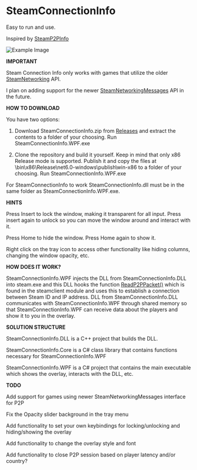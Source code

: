 # SteamConnectionInfo

Easy to run and use.

Inspired by [SteamP2PInfo](https://github.com/tremwil/SteamP2PInfo)

![Example Image](29.04.2023-2.png)

**IMPORTANT**

Steam Connection Info only works with games that utilize the older [SteamNetworking](https://partner.steamgames.com/doc/api/ISteamNetworking) API.

I plan on adding support for the newer [SteamNetworkingMessages](https://partner.steamgames.com/doc/api/ISteamNetworkingMessages) API in the future.

**HOW TO DOWNLOAD**

You have two options:

1. Download SteamConnectionInfo.zip from [Releases](https://github.com/FredrikVullum/SteamConnectionInfo/releases) and extract the contents to a folder of your choosing. Run SteamConnectionInfo.WPF.exe

2. Clone the repository and build it yourself. Keep in mind that only x86 Release mode is supported. Publish it and copy the files at \bin\x86\Release\net6.0-windows\publish\win-x86 to a folder of your choosing. Run SteamConnectionInfo.WPF.exe

For SteamConnectionInfo to work SteamConnectionInfo.dll must be in the same folder as SteamConnectionInfo.WPF.exe.

**HINTS**

Press Insert to lock the window, making it transparent for all input. Press insert again to unlock so you can move the window around and interact with it.

Press Home to hide the window. Press Home again to show it.

Right click on the tray icon to access other functionality like hiding columns, changing the window opacity, etc.

**HOW DOES IT WORK?**

SteamConnectionInfo.WPF injects the DLL from SteamConnectionInfo.DLL into steam.exe and this DLL hooks the function [ReadP2PPacket()](https://partner.steamgames.com/doc/api/ISteamNetworking#ReadP2PPacket) which is found in the steamclient module and uses this to establish a connection between Steam ID and IP address. DLL from SteamConnectionInfo.DLL communicates with SteamConnectionInfo.WPF through shared memory so that SteamConnectionInfo.WPF can receive data about the players and show it to you in the overlay.

**SOLUTION STRUCTURE**

SteamConnectionInfo.DLL is a C++ project that builds the DLL.

SteamConnectionInfo.Core is a C# class library that contains functions necessary for SteamConnectionInfo.WPF

SteamConnectionInfo.WPF is a C# project that contains the main executable which shows the overlay, interacts with the DLL, etc.

**TODO**

Add support for games using newer SteamNetworkingMessages interface for P2P

Fix the Opacity slider background in the tray menu

Add functionality to set your own keybindings for locking/unlocking and hiding/showing the overlay

Add functionality to change the overlay style and font

Add functionality to close P2P session based on player latency and/or country?
